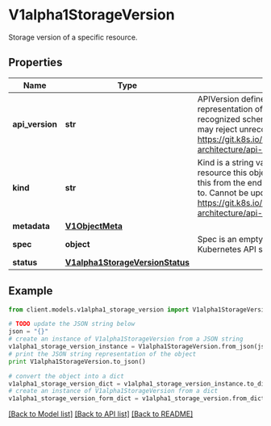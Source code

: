 # V1alpha1StorageVersion

Storage version of a specific resource.

## Properties
Name | Type | Description | Notes
------------ | ------------- | ------------- | -------------
**api_version** | **str** | APIVersion defines the versioned schema of this representation of an object. Servers should convert recognized schemas to the latest internal value, and may reject unrecognized values. More info: https://git.k8s.io/community/contributors/devel/sig-architecture/api-conventions.md#resources | [optional] 
**kind** | **str** | Kind is a string value representing the REST resource this object represents. Servers may infer this from the endpoint the client submits requests to. Cannot be updated. In CamelCase. More info: https://git.k8s.io/community/contributors/devel/sig-architecture/api-conventions.md#types-kinds | [optional] 
**metadata** | [**V1ObjectMeta**](V1ObjectMeta.md) |  | [optional] 
**spec** | **object** | Spec is an empty spec. It is here to comply with Kubernetes API style. | 
**status** | [**V1alpha1StorageVersionStatus**](V1alpha1StorageVersionStatus.md) |  | 

## Example

```python
from client.models.v1alpha1_storage_version import V1alpha1StorageVersion

# TODO update the JSON string below
json = "{}"
# create an instance of V1alpha1StorageVersion from a JSON string
v1alpha1_storage_version_instance = V1alpha1StorageVersion.from_json(json)
# print the JSON string representation of the object
print V1alpha1StorageVersion.to_json()

# convert the object into a dict
v1alpha1_storage_version_dict = v1alpha1_storage_version_instance.to_dict()
# create an instance of V1alpha1StorageVersion from a dict
v1alpha1_storage_version_form_dict = v1alpha1_storage_version.from_dict(v1alpha1_storage_version_dict)
```
[[Back to Model list]](../README.md#documentation-for-models) [[Back to API list]](../README.md#documentation-for-api-endpoints) [[Back to README]](../README.md)


